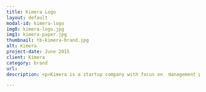 ```yaml
---
title: Kimera Logo
layout: default
modal-id: kimera-logo
img0: kimera-logo.jpg
img1: kimera-paper.jpg
thumbnail: tb-kimera-brand.jpg
alt: Kimera
project-date: June 2015
client: Kimera
category: brand
url: 
description: <p>Kimera is a startup company with focus on  management platform for social media.</p> <p>I created the brand and website and proposal is be modern and very conceptual.</p>

---
```

